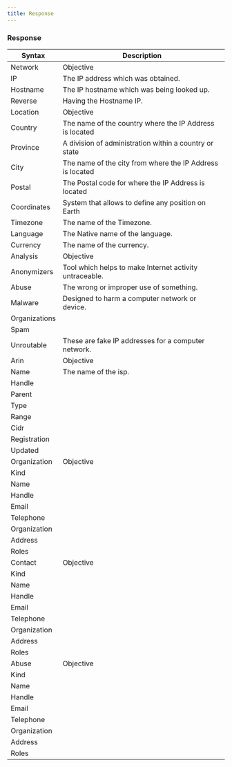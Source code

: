 ```yaml
---
title: Response
---
```


### Response

| Syntax            | Description                                                   |
|-------------------|---------------------------------------------------------------|
| Network           | Objective                                                     |
| IP                | The IP address which was obtained.                            |
| Hostname          | The IP hostname which was being looked up.                    |
| Reverse           | Having the Hostname IP.                                       |
| Location          | Objective                                                     |
| Country           | The name of the country where the IP Address is located       |
| Province          | A division of administration within a country or state        |
| City              | The name of the city from where the IP Address is located     |
| Postal            | The Postal code for where the IP Address is located           |
| Coordinates       | System that allows to define any position on Earth            |
| Timezone          | The name of the Timezone.                                     |
| Language          | The Native name of the language.                              |
| Currency          | The name of the currency.                                     |
| Analysis          | Objective                                                     |
| Anonymizers       | Tool which helps to make Internet activity untraceable.       |
| Abuse             | The wrong or improper use of something.                       |
| Malware           | Designed to harm a computer network or device.                |
| Organizations     |                                                               |
| Spam              |                                                               |
| Unroutable        | These are fake IP addresses for a computer network.           |
| Arin              | Objective                                                     |
| Name              | The name of the isp.                                          |
| Handle            |                                                               |
| Parent            |                                                               |
| Type              |                                                               |
| Range             |                                                               |
| Cidr              |                                                               |
| Registration      |                                                               |
| Updated           |                                                               |
| Organization      | Objective                                                     |
| Kind              |                                                               |
| Name              |                                                               |
| Handle            |                                                               |
| Email             |                                                               |
| Telephone         |                                                               |
| Organization      |                                                               |
| Address           |                                                               |
| Roles             |                                                               |
| Contact           | Objective                                                     |
| Kind              |                                                               |
| Name              |                                                               |
| Handle            |                                                               |
| Email             |                                                               |
| Telephone         |                                                               |
| Organization      |                                                               |
| Address           |                                                               |
| Roles             |                                                               |
| Abuse             | Objective                                                     |
| Kind              |                                                               |
| Name              |                                                               |
| Handle            |                                                               |
| Email             |                                                               |
| Telephone         |                                                               |
| Organization      |                                                               |
| Address           |                                                               |
| Roles             |                                                               |

